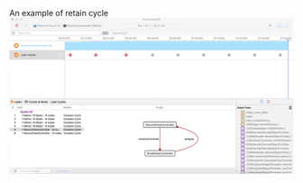An example of retain cycle
<img src="https://github.com/ji3g4kami/RetainCycleWith-Delegate/blob/master/image.png">